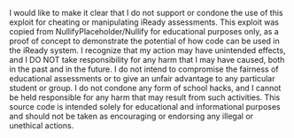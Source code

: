 I would like to make it clear that I do not support or condone the use of this exploit for cheating or manipulating iReady assessments.
This exploit was copied from NullifyPlaceholder/Nullify for educational purposes only, 
as a proof of concept to demonstrate the potential of how code can be used in the iReady system.
I recognize that my action may have unintended effects, and I DO NOT take responsibility for any harm that I may have caused, both in the past and in the future. 
I do not intend to compromise the fairness of educational assessments or to give an unfair advantage to any particular student or group.
I do not condone any form of school hacks, and I cannot be held responsible for any harm that may result from such activities.
This source code is intended solely for educational and informational purposes and should not be taken as encouraging or endorsing any illegal or unethical actions. 
